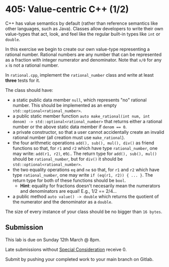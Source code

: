 # 405: Value-centric C++ (1/2)

C++ has value semantics by default (rather than reference semantics like other languages, such as Java). Classes allow developers to write their own value-types that act, look, and feel like the regular built-in types like `int` or `double`.

In this exercise we begin to create our own value-type representing a rational number. Rational numbers are any number that can be represented as a fraction with integer numerator and denominator. Note that `x/0` for any `x` is not a rational number.

In `rational.cpp`, implement the `rational_number` class and write at least **three** tests for it.

The class should have:
- a static public data member `null`, which represents "no" rational number. This should be implemented as an empty `std::optional<rational_number>`.
- a public static member function `auto make_rational(int num, int denom) -> std::optional<rational_number>` that returns either a rational number or the above static data member if `denom == 0`.
- a private constructor, so that a user cannot accidentally create an invalid rational number (all creation must use `make_rational`).
- the four arithmetic operations `add(), sub(), mul(), div()` as friend functions so that, for `r1` and `r2` which have type `rational_number`, one may write: `add(r1, r2)`, etc.. The return type for `add(), sub(), mul()` should be `rational_number`, but for `div()` it should be `std::optional<rational_number>`.
- the two equality operations `eq` and `ne` so that, for `r1` and `r2` which have type `rational_number`, one may write `if (eq(r1, r2)) { ... }`. The return type for both of these functions should be `bool`.
    - **Hint**: equality for fractions doesn't necesarily mean the numerators and denominators are equal! E.g., 1/2 == 2/4...
- a public method `auto value() -> double` which returns the quotient of the numerator and the denominator as a `double`.

The size of every instance of your class should be no bigger than `16 bytes`.

## Submission

This lab is due on Sunday 12th March @ 8pm.

Late submissions without [Special Consideration](https://www.student.unsw.edu.au/special-consideration) receive 0.

Submit by pushing your completed work to your main branch on Gitlab.
